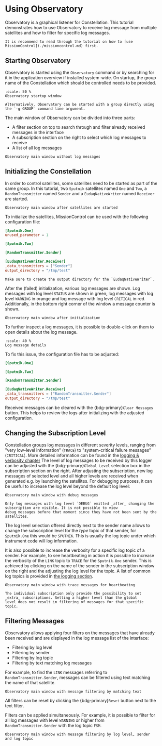 # Using Observatory

Observatory is a graphical listener for Constellation. This tutorial demonstrates how to use Observatory to receive log
message from multiple satellites and how to filter for specific log messages.

```{seealso}
It is recommend to read through the tutorial on how to [use MissionControl](./missioncontrol.md) first.
```

## Starting Observatory

Observatory is started using the `Observatory` command or by searching for it in the application overview if installed
system-wide. On startup, the group name of the Constellation which should be controlled needs to be provided.

```{figure} qtgui_startup.png
:scale: 50 %
Observatory startup window
```

```{hint}
Alternatively, Observatory can be started with a group directly using the `-g GROUP` command line argument.
```

The main window of Observatory can be divided into three parts:

- A filter section on top to search through and filter already received messages in the interface
- A subscription section on the right to select which log messages to receive
- A list of all log messages

```{figure} observatory_empty.png
Observatory main window without log messages
```

## Initializing the Constellation

In order to control satellites, some satellites need to be started as part of the same group. In this tutorial,
two `Sputnik` satellites named `One` and `Two`, a `RandomTransmitter` named `Sender` and a `EudaqNativeWriter`
named `Receiver` are started.

```{figure} observatory_new.png
Observatory main window after satellites are started
```

To initialize the satellites, MissionControl can be used with the following configuration file:

```toml
[Sputnik.One]
unused_parameter = 1

[Sputnik.Two]

[RandomTransmitter.Sender]

[EudaqNativeWriter.Receiver]
_data_transmitters = ["Sender"]
output_directory = "/tmp/test"
```

```{important}
Make sure to create the output directory for the `EudaqNativeWriter`.
```

After the (failed) initialization, various log messages are shown. Log messages with log level `STATUS` are shown in green,
log messages with log level `WARNING` in orange and log message with log level `CRITICAL` in red. Additionally, in the bottom
right corner of the window a message counter is shown.

```{figure} observatory_init.png
Observatory main window after initialization
```

To further inspect a log messages, it is possible to double-click on them to open details about the log message.

```{figure} observatory_message_detail.png
:scale: 40 %
Log message details
```

To fix this issue, the configuration file has to be adjusted:

```toml
[Sputnik.One]

[Sputnik.Two]

[RandomTransmitter.Sender]

[EudaqNativeWriter.Receiver]
_data_transmitters = ["RandomTransmitter.Sender"]
output_directory = "/tmp/test"
```

Received messages can be cleared with the {bdg-primary}`Clear Messages` button. This helps to review the logs after
initializing with the adjusted configuration.

## Changing the Subscription Level

Constellation groups log messages in different severity levels, ranging from "very low-level information" (`TRACE`) to
"system-critical failure messages" (`CRITICAL`). More detailed information can be found in the
[logging & verbosity chapter](../concepts/logging.md)
The level of log messages to be received by this logger can be adjusted with the {bdg-primary}`Global Level` selection box
in the subscription section on the right.
After adjusting the subscription, new log messages of selected level and all higher levels are received when generated e.g.
by launching the satellites.
For debugging purposes, it can be useful to increase the log level beyond the default log level:

```{figure} observatory_debug.png
Observatory main window with debug messages
```

```{important}
Only log messages with log level `DEBUG` emitted _after_ changing the subscription are visible. It is not possible to view
debug messages before that moment since they have not been sent by the satellites.
```

The log level selection offered directly next to the sender name allows to change the subscription level for the *type* topic
of that sender, for `Sputnik.One` this would be `SPUTNIK`. This is usually the log topic under which instrument code will log
information.

It is also possible to increase the verbosity for a specific log topic of a sender. For example, to see heartbeating in
action it is possible to increase the verbosity of the `LINK` topic to `TRACE` for the `Sputnik.One` sender. This is achieved
by clicking on the name of the sender in the subscription window on the right and the adjusting the log level for the topic.
A list of common log topics is provided in [the logging section](../concepts/logging.md#log-topics).

```{figure} observatory_extra_subscription.png
Observatory main window with trace messages for heartbeating
```

```{important}
The individual subscription only provide the possibility to set _extra_ subscriptions. Setting a higher level than the global
level does not result in filtering of messages for that specific topic.
```

## Filtering Messages

Observatory allows applying four filters on the messages that have already been received and are displayed in the log message
list of the interface:

- Filtering by log level
- Filtering by sender
- Filtering by log topic
- Filtering by text matching log messages

For example, to find the `LINK` messages referring to `RandomTransmitter.Sender`, messages can be filtered using text matching
the name of that satellite.

```{figure} observatory_text_filter.png
Observatory main window with message filtering by matching text
```

All filters can be reset by clicking the {bdg-primary}`Reset` button next to the text filter.

Filters can be applied simultaneously. For example, it is possible to filter for all log messages with level `WARNING` or
higher from `RandomTransmitter.Sender` with the log topic `FSM`.

```{figure} observatory_multi_filter.png
Observatory main window with message filtering by log level, sender and log topic
```
